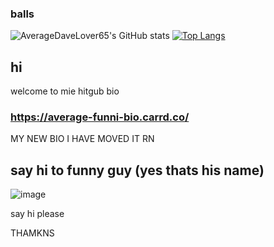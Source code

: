 ### balls
![AverageDaveLover65's GitHub stats](https://github-readme-stats.vercel.app/api?username=AverageDaveLover65&show_icons=true&theme=dracula)
[![Top Langs](https://github-readme-stats.vercel.app/api/top-langs/?username=AverageDaveLover65&layout=compact&theme=dracula)](https://github.com/AverageDaveLover65/github-readme-stats)
## hi
welcome to mie hitgub bio

### https://average-funni-bio.carrd.co/
MY NEW BIO I HAVE MOVED IT RN

## say hi to funny guy (yes thats his name)
![image](https://user-images.githubusercontent.com/110858723/184009839-e83ec4bd-990f-4c73-9e19-b4de4b5b59c4.png)

say hi please

THAMKNS
